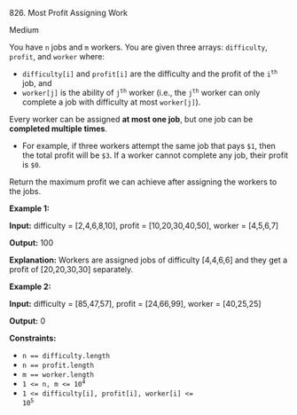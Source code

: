 ﻿826\. Most Profit Assigning Work

Medium

You have `n` jobs and `m` workers. You are given three arrays: `difficulty`, `profit`, and `worker` where:

*   `difficulty[i]` and `profit[i]` are the difficulty and the profit of the <code>i<sup>th</sup></code> job, and
*   `worker[j]` is the ability of <code>j<sup>th</sup></code> worker (i.e., the <code>j<sup>th</sup></code> worker can only complete a job with difficulty at most `worker[j]`).

Every worker can be assigned **at most one job**, but one job can be **completed multiple times**.

*   For example, if three workers attempt the same job that pays `$1`, then the total profit will be `$3`. If a worker cannot complete any job, their profit is `$0`.

Return the maximum profit we can achieve after assigning the workers to the jobs.

**Example 1:**

**Input:** difficulty = [2,4,6,8,10], profit = [10,20,30,40,50], worker = [4,5,6,7]

**Output:** 100

**Explanation:** Workers are assigned jobs of difficulty [4,4,6,6] and they get a profit of [20,20,30,30] separately.

**Example 2:**

**Input:** difficulty = [85,47,57], profit = [24,66,99], worker = [40,25,25]

**Output:** 0

**Constraints:**

*   `n == difficulty.length`
*   `n == profit.length`
*   `m == worker.length`
*   <code>1 <= n, m <= 10<sup>4</sup></code>
*   <code>1 <= difficulty[i], profit[i], worker[i] <= 10<sup>5</sup></code>